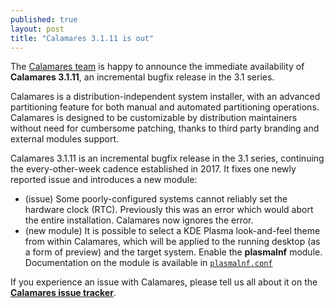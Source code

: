 ```yaml
---
published: true
layout: post
title: "Calamares 3.1.11 is out"
---
```

The [Calamares team](https://calamares.io/team/) is happy to announce
the immediate availability of **Calamares 3.1.11**,
an incremental bugfix release in the 3.1 series.

Calamares is a distribution-independent system installer, with an
advanced partitioning feature for both manual and automated partitioning
operations.
Calamares is designed to be customizable by distribution maintainers
without need for cumbersome patching, thanks to third party branding
and external modules support.

<!--more-->

Calamares 3.1.11 is an incremental bugfix release in the 3.1 series,
continuing the every-other-week cadence established in 2017.
It fixes one newly reported issue and introduces a new module:
 - (issue) Some poorly-configured systems cannot reliably set the hardware
   clock (RTC). Previously this was an error which would abort the entire
   installation. Calamares now ignores the error.
 - (new module) It is possible to select a KDE Plasma look-and-feel theme
   from within Calamares, which will be applied to the running desktop
   (as a form of preview) and the target system. Enable the 
   **plasmalnf** module. Documentation on the module is available in
   [`plasmalnf.conf`](https://github.com/calamares/calamares/blob/master/src/modules/plasmalnf/plasmalnf.conf)

If you experience an issue with Calamares, please tell us all about it on the
[**Calamares issue tracker**](https://github.com/calamares/calamares/issues).
